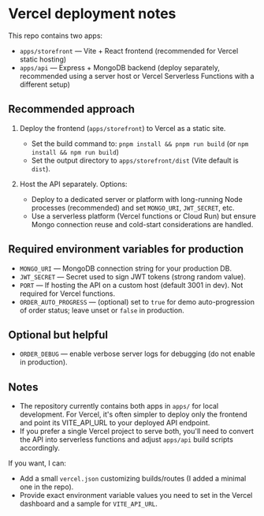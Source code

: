 Vercel deployment notes
=======================

This repo contains two apps:

- `apps/storefront` — Vite + React frontend (recommended for Vercel static hosting)
- `apps/api` — Express + MongoDB backend (deploy separately, recommended using a server host or Vercel Serverless Functions with a different setup)

Recommended approach
--------------------

1. Deploy the frontend (`apps/storefront`) to Vercel as a static site.
   - Set the build command to: `pnpm install && pnpm run build` (or `npm install && npm run build`)
   - Set the output directory to `apps/storefront/dist` (Vite default is `dist`).

2. Host the API separately. Options:
   - Deploy to a dedicated server or platform with long-running Node processes (recommended) and set `MONGO_URI`, `JWT_SECRET`, etc.
   - Use a serverless platform (Vercel functions or Cloud Run) but ensure Mongo connection reuse and cold-start considerations are handled.

Required environment variables for production
-------------------------------------------

- `MONGO_URI` — MongoDB connection string for your production DB.
- `JWT_SECRET` — Secret used to sign JWT tokens (strong random value).
- `PORT` — If hosting the API on a custom host (default 3001 in dev). Not required for Vercel functions.
- `ORDER_AUTO_PROGRESS` — (optional) set to `true` for demo auto-progression of order status; leave unset or `false` in production.

Optional but helpful
--------------------

- `ORDER_DEBUG` — enable verbose server logs for debugging (do not enable in production).

Notes
-----

- The repository currently contains both apps in `apps/` for local development. For Vercel, it's often simpler to deploy only the frontend and point its VITE_API_URL to your deployed API endpoint.
- If you prefer a single Vercel project to serve both, you'll need to convert the API into serverless functions and adjust `apps/api` build scripts accordingly.

If you want, I can:

- Add a small `vercel.json` customizing builds/routes (I added a minimal one in the repo).
- Provide exact environment variable values you need to set in the Vercel dashboard and a sample for `VITE_API_URL`.
